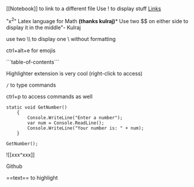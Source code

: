 [[Notebook]] to link to a different file
Use ! to display stuff
[Links](www.google.com)

"x$^2$" Latex language for Math **(thanks kulraj)***
Use two \$$ on either side to display it in the middle"- Kulraj

use two \\\\ to display one \\ without formatting

ctrl+alt+e for emojis

\`\`\`table-of-contents\`\`\`

Highlighter extension is very cool (right-click to access)

`/` to type commands

ctrl+p to access commands as well

```Csharp
static void GetNumber()
	{
		Console.WriteLine("Enter a number");
		var num = Console.ReadLine();
		Console.WriteLine("Your number is: " + num);
	}

GetNumber();
```



\![[xxx^xxx]]

Github

\==text==  to highlight
